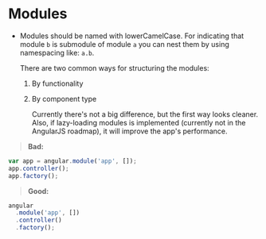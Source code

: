 # Modules

* Modules should be named with lowerCamelCase. For indicating that module `b` is submodule of module `a` you can nest them by using namespacing like: `a.b`.

  There are two common ways for structuring the modules:

  1. By functionality
  2. By component type

     Currently there's not a big difference, but the first way looks cleaner. Also, if lazy-loading modules is implemented \(currently not in the AngularJS roadmap\), it will improve the app's performance.

> **Bad:**

```js
var app = angular.module('app', []);
app.controller();
app.factory();
```

> **Good:**

```js
angular
  .module('app', [])
  .controller()
  .factory();
```



